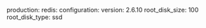 <!-- layout:code post: building-a-manifest-file_redis -->


production:
    redis:
        configuration:
            version: 2.6.10
            root_disk_size: 100
            root_disk_type: ssd
